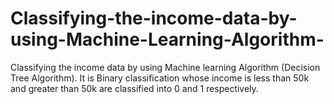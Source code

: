 # Classifying-the-income-data-by-using-Machine-Learning-Algorithm-
Classifying the income data by using Machine learning Algorithm (Decision Tree Algorithm). It is Binary classification whose income is less than 50k and greater than 50k are classified into 0 and 1 respectively. 

